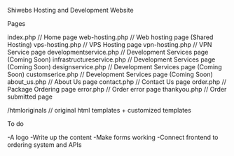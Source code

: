 Shiwebs Hosting and Development Website 

Pages


index.php // Home page
web-hosting.php // Web hosting page (Shared Hosting)
vps-hosting.php // VPS Hosting page 
vpn-hosting.php // VPN Service page 
developmentservice.php // Development Services page (Coming Soon)
infrastructureservice.php // Development Services page (Coming Soon)
designservice.php // Development Services page (Coming Soon)
customserice.php // Development Services page (Coming Soon)
about_us.php // About Us page 
contact.php // Contact Us page 
order.php // Package Ordering page 
error.php // Order error page 
thankyou.php // Order submitted page 

/htmloriginals // original html templates + customized templates 

To do 

-A logo 
-Write up the content
-Make forms working
-Connect frontend to ordering system and APIs